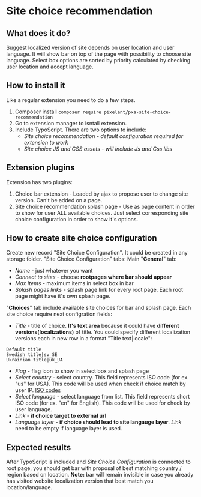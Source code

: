 # Site choice recommendation

## What does it do?
Suggest localized version of site depends on user location and user language.
It will show bar on top of the page with possibility to choose site language. Select box options are sorted by priority calculated by checking user location and accept language. 

## How to install it
Like a regular extension you need to do a few steps.
1. Composer install 
    `composer require pixelant/pxa-site-choice-recommendation`
2. Go to extension manager to isntall extension.
3. Include TypoScript. There are two options to include:
    - *Site choice recommendation - default configuration required for extension to work*
    - *Site choice JS and CSS assets - will include Js and Css libs*

## Extension plugins
Extension has two plugins:
1. Choice bar extension - Loaded by ajax to propose user to change site version. Can't be added on a page.
2. Site choice recommendation splash page - Use as page content in order to show for user ALL available choices. Just select corresponding site choice configuration in order to show it's options.

## How to create site choice configuration
Create new record "Site Choice Configuration". It could be created in any storage folder.
"Site Choice Configuration" tabs:
Main "**General**" tab:
- *Name* - just whatever you want
- *Connect to sites* - choose **rootpages where bar should appear**
- *Max Items* - maximum items in select box in bar
- *Splash pages links* - splash page link for every root page. Each root page might have it's own splash page.

"**Choices**" tab include available site choices for bar and splash page. Each site choice require next configration fields:
-  *Title* - title of choice. **It's text area** because it could have **different versions(localizations)** of title.
You could specify different localization versions each in new row in a format "Title text|locale":
```text
Default title
Swedish title|sv_SE
Ukrainian title|uk_UA
```
- *Flag* - flag icon to show in select box and splash page
- *Select country* - select country. This field represents ISO code (for ex. "us" for USA). This code will be used when check if choice match by user IP. [ISO codes](https://en.wikipedia.org/wiki/List_of_ISO_3166_country_codes) 
- *Select language* - select language from list. This field represents short ISO code (for ex. "en" for English). This code will be used for check by user language.
- *Link* - **if choice target to external url**
- *Language layer* - **if choice should lead to site langauge layer**. *Link* need to be empty if language layer is used.

## Expected results
After TypoScript is included and *Site Choice Configuration* is connected to root page, you should get bar with proposal of best matching country / region based on location.
**Note:** bar will remain invisible in case you already has visited website localization version that best match you location/language. 